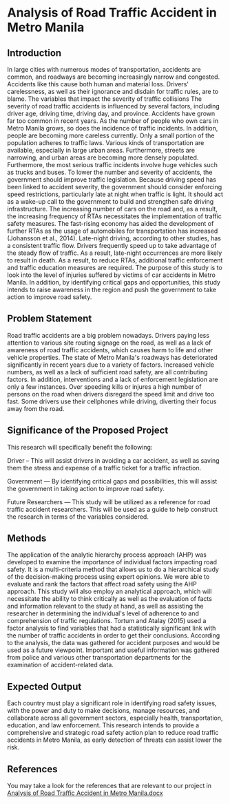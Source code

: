 # Analysis of Road Traffic Accident in Metro Manila
## Introduction
In large cities with numerous modes of transportation, accidents are common, and roadways are becoming increasingly narrow and congested. Accidents like this cause both human and material loss. Drivers' carelessness, as well as their ignorance and disdain for traffic rules, are to blame. The variables that impact the severity of traffic collisions The severity of road traffic accidents is influenced by several factors, including driver age, driving time, driving day, and province. Accidents have grown far too common in recent years. As the number of people who own cars in Metro Manila grows, so does the incidence of traffic incidents. In addition, people are becoming more careless currently. Only a small portion of the population adheres to traffic laws. Various kinds of transportation are available, especially in large urban areas. Furthermore, streets are narrowing, and urban areas are becoming more densely populated. Furthermore, the most serious traffic incidents involve huge vehicles such as trucks and buses. To lower the number and severity of accidents, the government should improve traffic legislation. Because driving speed has been linked to accident severity, the government should consider enforcing speed restrictions, particularly late at night when traffic is light. It should act as a wake-up call to the government to build and strengthen safe driving infrastructure. The increasing number of cars on the road and, as a result, the increasing frequency of RTAs necessitates the implementation of traffic safety measures. The fast-rising economy has aided the development of further RTAs as the usage of automobiles for transportation has increased (Johansson et al., 2014). Late-night driving, according to other studies, has a consistent traffic flow. Drivers frequently speed up to take advantage of the steady flow of traffic. As a result, late-night occurrences are more likely to result in death. As a result, to reduce RTAs, additional traffic enforcement and traffic education measures are required. The purpose of this study is to look into the level of injuries suffered by victims of car accidents in Metro Manila. In addition, by identifying critical gaps and opportunities, this study intends to raise awareness in the region and push the government to take action to improve road safety.
## Problem Statement
Road traffic accidents are a big problem nowadays. Drivers paying less attention to various site routing signage on the road, as well as a lack of awareness of road traffic accidents, which causes harm to life and other vehicle properties. The state of Metro Manila's roadways has deteriorated significantly in recent years due to a variety of factors. Increased vehicle numbers, as well as a lack of sufficient road safety, are all contributing factors. In addition, interventions and a lack of enforcement legislation are only a few instances. Over speeding kills or injures a high number of persons on the road when drivers disregard the speed limit and drive too fast. Some drivers use their cellphones while driving, diverting their focus away from the road.
## Significance of the Proposed Project
This research will specifically benefit the following:

Driver – This will assist drivers in avoiding a car accident, as well as saving them the stress and expense of a traffic ticket for a traffic infraction.

Government — By identifying critical gaps and possibilities, this will assist the government in taking action to improve road safety.

Future Researchers — This study will be utilized as a reference for road traffic accident researchers. This will be used as a guide to help construct the research in terms of the variables considered.
## Methods
The application of the analytic hierarchy process approach (AHP) was developed to examine the importance of individual factors impacting road safety. It is a multi-criteria method that allows us to do a hierarchical study of the decision-making process using expert opinions. We were able to evaluate and rank the factors that affect road safety using the AHP approach. This study will also employ an analytical approach, which will necessitate the ability to think critically as well as the evaluation of facts and information relevant to the study at hand, as well as assisting the researcher in determining the individual's level of adherence to and comprehension of traffic regulations. Tortum and Atalay (2015) used a factor analysis to find variables that had a statistically significant link with the number of traffic accidents in order to get their conclusions. According to the analysis, the data was gathered for accident purposes and would be used as a future viewpoint. Important and useful information was gathered from police and various other transportation departments for the examination of accident-related data.
## Expected Output
Each country must play a significant role in identifying road safety issues, with the power and duty to make decisions, manage resources, and collaborate across all government sectors, especially health, transportation, education, and law enforcement. This research intends to provide a comprehensive and strategic road safety action plan to reduce road traffic accidents in Metro Manila, as early detection of threats can assist lower the risk.
## References
You may take a look for the references that are relevant to our project in [Analysis of Road Traffic Accident in Metro Manila.docx](https://github.com/VivianAlvarez/Team-RTA/files/8681955/Analysis.of.Road.Traffic.Accident.in.Metro.Manila.docx)
